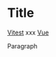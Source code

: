 # Title

<a class="remark-magic-link remark-magic-link-link remark-magic-link-with-image" href="https://github.com/vitest-dev/vitest" target="_blank"><span class="remark-magic-link-image" role="img" style="background-image: url(&#x27;foo&#x27;)"></span><span class="remark-magic-link-text">Vitest</span></a> xxx <a class="remark-magic-link remark-magic-link-link remark-magic-link-with-image" href="https://github.com/vuejs/core" target="_blank"><span class="remark-magic-link-image" role="img" style="background-image: url(&#x27;https://vuejs.org/logo.svg&#x27;)"></span><span class="remark-magic-link-text">Vue</span></a>

Paragraph
